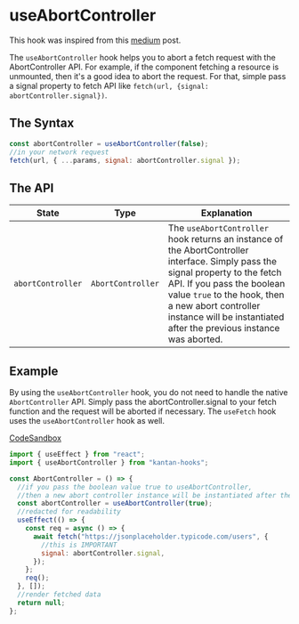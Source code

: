 # useAbortController

This hook was inspired from this [medium](https://medium.com/doctolib/react-stop-checking-if-your-component-is-mounted-3bb2568a4934) post.

The `useAbortController` hook helps you to abort a fetch request with the AbortController API. For example, if the component fetching a resource is unmounted, then it's a good idea to abort the request. For that, simple pass a signal property to fetch API like `fetch(url, {signal: abortController.signal})`.

## The Syntax

```jsx
const abortController = useAbortController(false);
//in your network request
fetch(url, { ...params, signal: abortController.signal });
```

## The API

| State             | Type              | Explanation                                                                                                                                                                                                                                                                                |
| ----------------- | ----------------- | ------------------------------------------------------------------------------------------------------------------------------------------------------------------------------------------------------------------------------------------------------------------------------------------ |
| `abortController` | `AbortController` | The `useAbortController` hook returns an instance of the AbortController interface. Simply pass the signal property to the fetch API. If you pass the boolean value `true` to the hook, then a new abort controller instance will be instantiated after the previous instance was aborted. |

## Example

By using the `useAbortController` hook, you do not need to handle the native `AbortController` API. Simply pass the abortController.signal to your fetch function and the request will be aborted if necessary. The `useFetch` hook uses the `useAbortController` hook as well.

[CodeSandbox](https://rrbuc.csb.app/abort)

```jsx page=src/AbortController
import { useEffect } from "react";
import { useAbortController } from "kantan-hooks";

const AbortController = () => {
  //if you pass the boolean value true to useAbortController,
  //then a new abort controller instance will be instantiated after the previous abort controller was aborted.
  const abortController = useAbortController(true);
  //redacted for readability
  useEffect(() => {
    const req = async () => {
      await fetch("https://jsonplaceholder.typicode.com/users", {
        //this is IMPORTANT
        signal: abortController.signal,
      });
    };
    req();
  }, []);
  //render fetched data
  return null;
};
```
